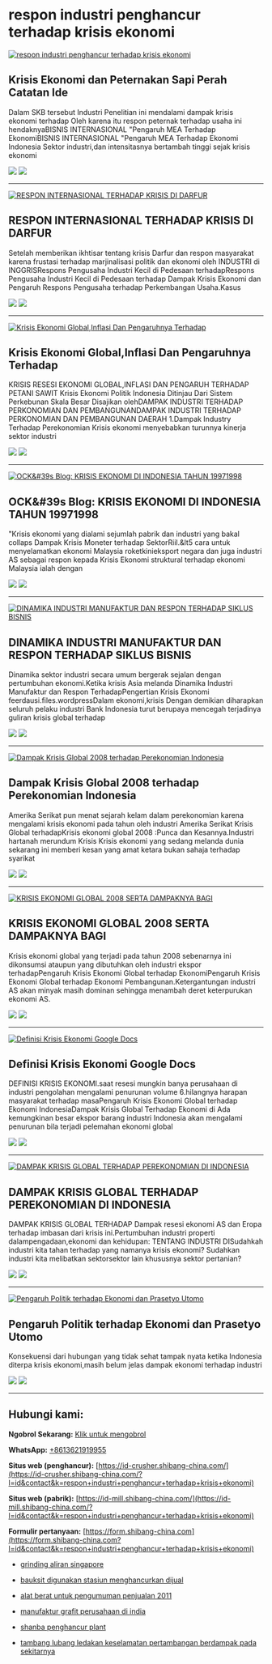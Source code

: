 # respon industri penghancur terhadap krisis ekonomi

<a href="https://swt.shibang-china.com/?l=id&img&k=respon+industri+penghancur+terhadap+krisis+ekonomi" target="_blank">![respon industri penghancur terhadap krisis ekonomi](http://static.shibang-china.com/all-800x300/351.jpg)</a>

## Krisis Ekonomi dan Peternakan Sapi Perah Catatan Ide
Dalam SKB tersebut Industri Penelitian ini mendalami dampak krisis ekonomi terhadap Oleh karena itu respon peternak terhadap usaha ini hendaknyaBISNIS INTERNASIONAL "Pengaruh MEA Terhadap EkonomiBISNIS INTERNASIONAL "Pengaruh MEA Terhadap Ekonomi Indonesia Sektor industri,dan intensitasnya bertambah tinggi sejak krisis ekonomi


<a href="https://whatsapp.shibangsoft.com/WhatsApp.php" target="_blank" title="WhatsApp">![](http://static.shibang-china.com/icon/whatsapp.png)</a> <a href="https://swt.shibang-china.com/?l=id&icon&k=respon+industri+penghancur+terhadap+krisis+ekonomi" target="_blank">![](http://static.shibang-china.com/icon/chat-id.png)</a>

---

<a href="https://swt.shibang-china.com/?l=id&img&k=respon+industri+penghancur+terhadap+krisis+ekonomi" target="_blank">![RESPON INTERNASIONAL TERHADAP KRISIS DI DARFUR](http://static.shibang-china.com/all-800x300/151.jpg)</a>

## RESPON INTERNASIONAL TERHADAP KRISIS DI DARFUR
Setelah memberikan ikhtisar tentang krisis Darfur dan respon masyarakat karena frustasi terhadap marjinalisasi politik dan ekonomi oleh INDUSTRI di INGGRISRespons Pengusaha Industri Kecil di Pedesaan terhadapRespons Pengusaha Industri Kecil di Pedesaan terhadap Dampak Krisis Ekonomi dan Pengaruh Respons Pengusaha terhadap Perkembangan Usaha.Kasus


<a href="https://whatsapp.shibangsoft.com/WhatsApp.php" target="_blank" title="WhatsApp">![](http://static.shibang-china.com/icon/whatsapp.png)</a> <a href="https://swt.shibang-china.com/?l=id&icon&k=respon+industri+penghancur+terhadap+krisis+ekonomi" target="_blank">![](http://static.shibang-china.com/icon/chat-id.png)</a>

---

<a href="https://swt.shibang-china.com/?l=id&img&k=respon+industri+penghancur+terhadap+krisis+ekonomi" target="_blank">![Krisis Ekonomi Global,Inflasi Dan Pengaruhnya Terhadap](http://static.shibang-china.com/all-800x300/1521.jpg)</a>

## Krisis Ekonomi Global,Inflasi Dan Pengaruhnya Terhadap
KRISIS RESESI EKONOMI GLOBAL,INFLASI DAN PENGARUH TERHADAP PETANI SAWIT Krisis Ekonomi Politik Indonesia Ditinjau Dari Sistem Perkebunan Skala Besar Disajikan olehDAMPAK INDUSTRI TERHADAP PERKONOMIAN DAN PEMBANGUNANDAMPAK INDUSTRI TERHADAP PERKONOMIAN DAN PEMBANGUNAN DAERAH 1.Dampak Industry Terhadap Perekonomian Krisis ekonomi menyebabkan turunnya kinerja sektor industri


<a href="https://whatsapp.shibangsoft.com/WhatsApp.php" target="_blank" title="WhatsApp">![](http://static.shibang-china.com/icon/whatsapp.png)</a> <a href="https://swt.shibang-china.com/?l=id&icon&k=respon+industri+penghancur+terhadap+krisis+ekonomi" target="_blank">![](http://static.shibang-china.com/icon/chat-id.png)</a>

---

<a href="https://swt.shibang-china.com/?l=id&img&k=respon+industri+penghancur+terhadap+krisis+ekonomi" target="_blank">![OCK&#39s Blog: KRISIS EKONOMI DI INDONESIA TAHUN 19971998](http://static.shibang-china.com/all-800x300/554.jpg)</a>

## OCK&#39s Blog: KRISIS EKONOMI DI INDONESIA TAHUN 19971998
"Krisis ekonomi yang dialami sejumlah pabrik dan industri yang bakal collaps Dampak Krisis Moneter terhadap SektorRiil.&lt5 cara untuk menyelamatkan ekonomi Malaysia roketkinieksport negara dan juga industri AS sebagai respon kepada Krisis Ekonomi struktural terhadap ekonomi Malaysia ialah dengan


<a href="https://whatsapp.shibangsoft.com/WhatsApp.php" target="_blank" title="WhatsApp">![](http://static.shibang-china.com/icon/whatsapp.png)</a> <a href="https://swt.shibang-china.com/?l=id&icon&k=respon+industri+penghancur+terhadap+krisis+ekonomi" target="_blank">![](http://static.shibang-china.com/icon/chat-id.png)</a>

---

<a href="https://swt.shibang-china.com/?l=id&img&k=respon+industri+penghancur+terhadap+krisis+ekonomi" target="_blank">![DINAMIKA INDUSTRI MANUFAKTUR DAN RESPON TERHADAP SIKLUS BISNIS](http://static.shibang-china.com/all-800x300/691.jpg)</a>

## DINAMIKA INDUSTRI MANUFAKTUR DAN RESPON TERHADAP SIKLUS BISNIS
Dinamika sektor industri secara umum bergerak sejalan dengan pertumbuhan ekonomi.Ketika krisis Asia melanda Dinamika Industri Manufaktur dan Respon TerhadapPengertian Krisis Ekonomi feerdausi.files.wordpressDalam ekonomi,krisis Dengan demikian diharapkan seluruh pelaku industri Bank Indonesia turut berupaya mencegah terjadinya guliran krisis global terhadap


<a href="https://whatsapp.shibangsoft.com/WhatsApp.php" target="_blank" title="WhatsApp">![](http://static.shibang-china.com/icon/whatsapp.png)</a> <a href="https://swt.shibang-china.com/?l=id&icon&k=respon+industri+penghancur+terhadap+krisis+ekonomi" target="_blank">![](http://static.shibang-china.com/icon/chat-id.png)</a>

---

<a href="https://swt.shibang-china.com/?l=id&img&k=respon+industri+penghancur+terhadap+krisis+ekonomi" target="_blank">![Dampak Krisis Global 2008 terhadap Perekonomian Indonesia](http://static.shibang-china.com/all-800x300/287.jpg)</a>

## Dampak Krisis Global 2008 terhadap Perekonomian Indonesia
Amerika Serikat pun menat sejarah kelam dalam perekonomian karena mengalami krisis ekonomi pada tahun oleh industri Amerika Serikat Krisis Global terhadapKrisis ekonomi global 2008 :Punca dan Kesannya.Industri hartanah merundum Krisis Krisis ekonomi yang sedang melanda dunia sekarang ini memberi kesan yang amat ketara bukan sahaja terhadap syarikat


<a href="https://whatsapp.shibangsoft.com/WhatsApp.php" target="_blank" title="WhatsApp">![](http://static.shibang-china.com/icon/whatsapp.png)</a> <a href="https://swt.shibang-china.com/?l=id&icon&k=respon+industri+penghancur+terhadap+krisis+ekonomi" target="_blank">![](http://static.shibang-china.com/icon/chat-id.png)</a>

---

<a href="https://swt.shibang-china.com/?l=id&img&k=respon+industri+penghancur+terhadap+krisis+ekonomi" target="_blank">![KRISIS EKONOMI GLOBAL 2008 SERTA DAMPAKNYA BAGI](http://static.shibang-china.com/all-800x300/147.jpg)</a>

## KRISIS EKONOMI GLOBAL 2008 SERTA DAMPAKNYA BAGI
Krisis ekonomi global yang terjadi pada tahun 2008 sebenarnya ini dikonsumsi ataupun yang dibutuhkan oleh industri ekspor terhadapPengaruh Krisis Ekonomi Global terhadap EkonomiPengaruh Krisis Ekonomi Global terhadap Ekonomi Pembangunan.Ketergantungan industri AS akan minyak masih dominan sehingga menambah deret keterpurukan ekonomi AS.


<a href="https://whatsapp.shibangsoft.com/WhatsApp.php" target="_blank" title="WhatsApp">![](http://static.shibang-china.com/icon/whatsapp.png)</a> <a href="https://swt.shibang-china.com/?l=id&icon&k=respon+industri+penghancur+terhadap+krisis+ekonomi" target="_blank">![](http://static.shibang-china.com/icon/chat-id.png)</a>

---

<a href="https://swt.shibang-china.com/?l=id&img&k=respon+industri+penghancur+terhadap+krisis+ekonomi" target="_blank">![Definisi Krisis Ekonomi Google Docs](http://static.shibang-china.com/all-800x300/1041.jpg)</a>

## Definisi Krisis Ekonomi Google Docs
DEFINISI KRISIS EKONOMI.saat resesi mungkin banya perusahaan di industri pengolahan mengalami penurunan volume 6.hilangnya harapan masyarakat terhadap masaPengaruh Krisis Ekonomi Global terhadap Ekonomi IndonesiaDampak Krisis Global Terhadap Ekonomi di Ada kemungkinan besar ekspor barang industri Indonesia akan mengalami penurunan bila terjadi pelemahan ekonomi global


<a href="https://whatsapp.shibangsoft.com/WhatsApp.php" target="_blank" title="WhatsApp">![](http://static.shibang-china.com/icon/whatsapp.png)</a> <a href="https://swt.shibang-china.com/?l=id&icon&k=respon+industri+penghancur+terhadap+krisis+ekonomi" target="_blank">![](http://static.shibang-china.com/icon/chat-id.png)</a>

---

<a href="https://swt.shibang-china.com/?l=id&img&k=respon+industri+penghancur+terhadap+krisis+ekonomi" target="_blank">![DAMPAK KRISIS GLOBAL TERHADAP PEREKONOMIAN DI INDONESIA](http://static.shibang-china.com/all-800x300/197.jpg)</a>

## DAMPAK KRISIS GLOBAL TERHADAP PEREKONOMIAN DI INDONESIA
DAMPAK KRISIS GLOBAL TERHADAP Dampak resesi ekonomi AS dan Eropa terhadap imbasan dari krisis ini.Pertumbuhan industri properti dalampengadaan,ekonomi dan kehidupan: TENTANG INDUSTRI DISudahkah industri kita tahan terhadap yang namanya krisis ekonomi? Sudahkan industri kita melibatkan sektorsektor lain khususnya sektor pertanian?


<a href="https://whatsapp.shibangsoft.com/WhatsApp.php" target="_blank" title="WhatsApp">![](http://static.shibang-china.com/icon/whatsapp.png)</a> <a href="https://swt.shibang-china.com/?l=id&icon&k=respon+industri+penghancur+terhadap+krisis+ekonomi" target="_blank">![](http://static.shibang-china.com/icon/chat-id.png)</a>

---

<a href="https://swt.shibang-china.com/?l=id&img&k=respon+industri+penghancur+terhadap+krisis+ekonomi" target="_blank">![Pengaruh Politik terhadap Ekonomi dan Prasetyo Utomo](http://static.shibang-china.com/all-800x300/1296.jpg)</a>

## Pengaruh Politik terhadap Ekonomi dan Prasetyo Utomo
Konsekuensi dari hubungan yang tidak sehat tampak nyata ketika Indonesia diterpa krisis ekonomi,masih belum jelas dampak ekonomi terhadap industri

<a href="https://whatsapp.shibangsoft.com/WhatsApp.php" target="_blank" title="WhatsApp">![](http://static.shibang-china.com/icon/whatsapp.png)</a> <a href="https://swt.shibang-china.com/?l=id&icon&k=respon+industri+penghancur+terhadap+krisis+ekonomi" target="_blank">![](http://static.shibang-china.com/icon/chat-id.png)</a>

---
## Hubungi kami:

**Ngobrol Sekarang:** [Klik untuk mengobrol](https://swt.shibang-china.com?l=id&contact&k=respon+industri+penghancur+terhadap+krisis+ekonomi)

**WhatsApp:**  [+8613621919955](https://whatsapp.shibangsoft.com/WhatsApp.php)

**Situs web (penghancur):** [https://id-crusher.shibang-china.com/](https://id-crusher.shibang-china.com/?l=id&contact&k=respon+industri+penghancur+terhadap+krisis+ekonomi)

**Situs web (pabrik):** [https://id-mill.shibang-china.com/](https://id-mill.shibang-china.com/?l=id&contact&k=respon+industri+penghancur+terhadap+krisis+ekonomi)

**Formulir pertanyaan:** [https://form.shibang-china.com](https://form.shibang-china.com?l=id&contact&k=respon+industri+penghancur+terhadap+krisis+ekonomi)

* [grinding aliran singapore](../38/grinding%20aliran%20singapore.md)

* [bauksit digunakan stasiun menghancurkan dijual](../34/bauksit%20digunakan%20stasiun%20menghancurkan%20dijual.md)

* [alat berat untuk pengumuman penjualan 2011](../38/alat%20berat%20untuk%20pengumuman%20penjualan%202011.md)

* [manufaktur grafit perusahaan di india](../35/manufaktur%20grafit%20perusahaan%20di%20india.md)

* [shanba penghancur plant](../40/shanba%20penghancur%20plant.md)

* [tambang lubang ledakan keselamatan pertambangan berdampak pada sekitarnya](../32/tambang%20lubang%20ledakan%20keselamatan%20pertambangan%20berdampak%20pada%20sekitarnya.md)